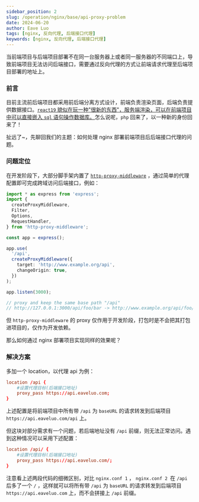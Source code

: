 ```yaml
---
sidebar_position: 2
slug: /operation/nginx/base/api-proxy-problem
date: 2024-06-20
author: Eave Luo
tags: [nginx, 反向代理, 后端接口代理]
keywords: [nginx, 反向代理, 后端接口代理]
---
```


当前端项目与后端项目部署不在同一台服务器上或者同一服务器的不同端口上，导致前端项目无法访问后端接口，需要通过反向代理的方式让前端请求代理至后端项目部署的地址上。

### 前言

目前主流前后端项目都采用前后端分离方式设计，前端负责渲染页面，后端负责提供数据接口。[`react19` 貌似在玩一种"很新的东西"，服务端渲染，可以在前端项目中可以直接嵌入 `sql` 语句操作数据库。](https://react.dev/reference/rsc/server-components)怎么说呢，`php` 回来了，以一种新的身份回来了！

扯远了~，先聊回我们的主题：如何处理 nginx 部署前端项目后后端接口代理的问题。

### 问题定位

在开发阶段下，大部分脚手架内置了 [`http-proxy-middleware`](https://www.npmjs.com/package/http-proxy-middleware) ，通过简单的代理配置即可完成跨域访问后端接口，例如：

```typescript title="官方示例"
import * as express from 'express';
import {
  createProxyMiddleware,
  Filter,
  Options,
  RequestHandler,
} from 'http-proxy-middleware';

const app = express();

app.use(
  '/api',
  createProxyMiddleware({
    target: 'http://www.example.org/api',
    changeOrigin: true,
  })
);

app.listen(3000);

// proxy and keep the same base path "/api"
// http://127.0.0.1:3000/api/foo/bar -> http://www.example.org/api/foo/bar
```

但 `http-proxy-middleware` 的 proxy 仅作用于开发阶段，打包时是不会把其打包进项目的，仅作为开发依赖。

那么如何通过 nginx 部署项目实现同样的效果呢？

### 解决方案

多加一个 location，以代理 api 为例：

```conf title="nginx.conf 1"
location /api {
    #设置代理目标(后端接口地址)
    proxy_pass https://api.eaveluo.com;
}
```

上述配置是将前端项目中所有带 `/api` 为 `baseURL` 的请求转发到后端项目 `https://api.eaveluo.com/api` 上。

但这块对部分需求有一个问题，若后端地址没有 `/api` 前缀，则无法正常访问。遇到这种情况可以采用下述配置：

```conf title="nginx.conf 2"
location /api/ {
    #设置代理目标(后端接口地址)
    proxy_pass https://api.eaveluo.com/;
}

```

注意看上述两段代码的细微区别，对比 `nginx.conf 1` ， `nginx.conf 2 `在 `/api` 后多了一个 `/` ，这样就可以将所有带 `/api` 为 `baseURL` 的请求转发到后端项目 `https://api.eaveluo.com` 上，而不会拼接上 `/api` 前缀。
